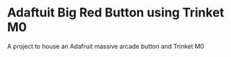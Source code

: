 # Adaftuit Big Red Button using Trinket M0
A project to house an Adafruit massive arcade button and Trinket M0
